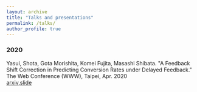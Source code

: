 ```yaml
---
layout: archive
title: "Talks and presentations"
permalink: /talks/
author_profile: true
---
```


### 2020

Yasui, Shota, Gota Morishita, Komei Fujita, Masashi Shibata. "A Feedback Shift Correction in Predicting Conversion Rates under Delayed Feedback." The Web Conference (WWW), Taipei, Apr. 2020  
[arxiv](https://arxiv.org/abs/2002.02068),[slide](./slides/Delayed_Feedback_iw.pdf)